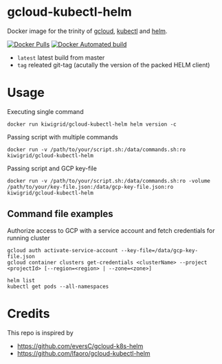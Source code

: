 # gcloud-kubectl-helm
Docker image for the trinity of [gcloud](https://cloud.google.com/sdk/docs/), [kubectl](https://kubernetes.io/docs/reference/kubectl/kubectl/) and [helm](https://www.helm.sh).

[![Docker Pulls](https://img.shields.io/docker/pulls/kiwigrid/gcloud-kubectl-helm.svg?style=plastic)](https://hub.docker.com/r/kiwigrid/gcloud-kubectl-helm/)
[![Docker Automated build](https://img.shields.io/docker/automated/kiwigrid/gcloud-kubectl-helm.svg?style=plastic)](https://hub.docker.com/r/kiwigrid/gcloud-kubectl-helm/builds/)

- `latest` latest build from master
- `tag` releated git-tag (acutally the version of the packed HELM client)

# Usage

Executing single command
```
docker run kiwigrid/gcloud-kubectl-helm helm version -c
```

Passing script with multiple commands
```
docker run -v /path/to/your/script.sh:/data/commands.sh:ro kiwigrid/gcloud-kubectl-helm
```

Passing script and GCP key-file
```
docker run -v /path/to/your/script.sh:/data/commands.sh:ro -volume /path/to/your/key-file.json:/data/gcp-key-file.json:ro kiwigrid/gcloud-kubectl-helm
```

## Command file examples

Authorize access to GCP with a service account and fetch credentials for running cluster
```
gcloud auth activate-service-account --key-file=/data/gcp-key-file.json
gcloud container clusters get-credentials <clusterName> --project <projectId> [--region=<region> | --zone=<zone>]

helm list
kubectl get pods --all-namespaces
```

# Credits
This repo is inspired by
* https://github.com/eversC/gcloud-k8s-helm
* https://github.com/lfaoro/gcloud-kubectl-helm